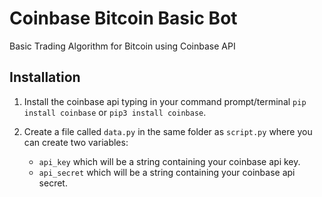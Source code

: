 # Coinbase Bitcoin Basic Bot
Basic Trading Algorithm for Bitcoin using Coinbase API

## Installation

1. Install the coinbase api typing in your command prompt/terminal `pip install coinbase` or `pip3 install coinbase`.

2. Create a file called `data.py` in the same folder as `script.py` where you can create two variables:
   - `api_key` which will be a string containing your coinbase api key.
   - `api_secret` which will be a string containing your coinbase api secret.
